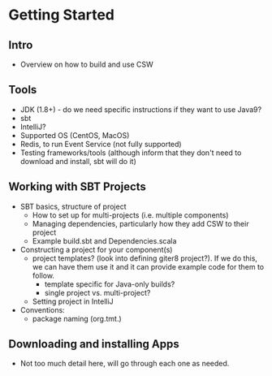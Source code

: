 # Getting Started

## Intro

- Overview on how to build and use CSW

## Tools

- JDK (1.8+) - do we need specific instructions if they want to use Java9?
- sbt
- IntelliJ?
- Supported OS (CentOS, MacOS)
- Redis, to run Event Service (not fully supported)
- Testing frameworks/tools (although inform that they don't need to download and install, sbt will do it)

## Working with SBT Projects

- SBT basics, structure of project
    - How to set up for multi-projects (i.e. multiple components)
    - Managing dependencies, particularly how they add CSW to their project
    - Example build.sbt and Dependencies.scala
- Constructing a project for your component(s)
    - project templates? (look into defining giter8 project?).  If we do this, we can have them use it
    and it can provide example code for them to follow.
        - template specific for Java-only builds?
        - single project vs. multi-project?
    - Setting project in IntelliJ
- Conventions:
    - package naming (org.tmt.<subsystem>)
    
## Downloading and installing Apps

- Not too much detail here, will go through each one as needed.


